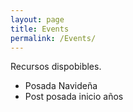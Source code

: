 ```yaml
---
layout: page
title: Events
permalink: /Events/
---
```



Recursos dispobibles.

* Posada Navideña
* Post posada inicio años

